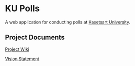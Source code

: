 # KU Polls

A web application for conducting polls at [Kasetsart University](https://www.ku.ac.th).

## Project Documents

[Project Wiki](../../wiki/Home)

[Vision Statement](../../wiki/Vision%20Statement)
